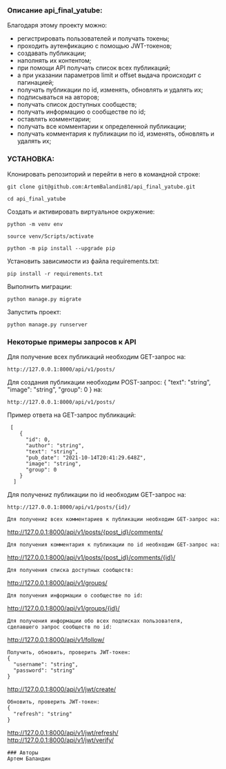 ### Описание api_final_yatube:
Благодаря этому проекту можно:
- регистрировать пользователей и получать токены;
- проходить аутенфикацию с помощью JWT-токенов;
- создавать публикации;
- наполнять их контентом;
- при помощи API получать список всех публикаций;
- а при указании параметров limit и offset выдача происходит с пагинацией;
- получать публикации по id, изменять, обновлять и удалять их;
- подписываться на авторов;
- получать список доступных сообществ;
- получать информацию о сообществе по id;
- оставлять комментарии;
- получать все комментарии к определенной публикации;
- получать комментария к публикации по id, изменять, обновлять и удалять их;


### УСТАНОВКА:

Клонировать репозиторий и перейти в него в командной строке:

```
git clone git@github.com:ArtemBalandin81/api_final_yatube.git
```

```
cd api_final_yatube
```

Cоздать и активировать виртуальное окружение:

```
python -m venv env
```

```
source venv/Scripts/activate
```

```
python -m pip install --upgrade pip
```

Установить зависимости из файла requirements.txt:

```
pip install -r requirements.txt
```

Выполнить миграции:

```
python manage.py migrate
```

Запустить проект:

```
python manage.py runserver
```

### Некоторые примеры запросов к API

Для получение всех публикаций необходим GET-запрос на:

```
http://127.0.0.1:8000/api/v1/posts/
```
Для создания публикации необходим POST-запрос:
{
    "text": "string",
    "image": "string",
    "group": 0
}
на:
```
http://127.0.0.1:8000/api/v1/posts/
```
Пример ответа на GET-запрос публикаций:

```
 [
    {
      "id": 0,
      "author": "string",
      "text": "string",
      "pub_date": "2021-10-14T20:41:29.648Z",
      "image": "string",
      "group": 0
    }
  ]
```
Для получениz публикации по id необходим GET-запрос на:

```
http://127.0.0.1:8000/api/v1/posts/{id}/
```
```
Для получениz всех комментариев к публикации необходим GET-запрос на:

```
http://127.0.0.1:8000/api/v1/posts/{post_id}/comments/
```
Для получения комментария к публикации по id необходим GET-запрос на:

```
http://127.0.0.1:8000/api/v1/posts/{post_id}/comments/{id}/
```
Для получения списка доступных сообществ:

```
http://127.0.0.1:8000/api/v1/groups/
```
Для получения информации о сообществе по id:

```
http://127.0.0.1:8000/api/v1/groups/{id}/
```
Для получения информации обо всех подписках пользователя,
сделавшего запрос сообществ по id:

```
http://127.0.0.1:8000/api/v1/follow/
```
Получить, обновить, проверить JWT-токен:
{
  "username": "string",
  "password": "string"
}
```
http://127.0.0.1:8000/api/v1/jwt/create/
```
Обновить, проверить JWT-токен:
{
  "refresh": "string"
}

```
http://127.0.0.1:8000/api/v1/jwt/refresh/
http://127.0.0.1:8000/api/v1/jwt/verify/
```
### Авторы
Артем Баландин
